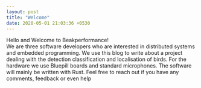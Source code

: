 ```yaml
---
layout: post
title: "Welcome"
date: 2020-05-01 21:03:36 +0530
---
```


Hello and Welcome to Beakperformance!  
We are three software developers who are interested in distributed systems and embedded programming.
We use this blog to write about a project dealing with the detection classification and localisation of birds.
For the hardware we use Bluepill boards and standard microphones.
The software will mainly be written with Rust.
Feel free to reach out if you have any comments, feedback or even help
